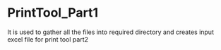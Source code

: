 # PrintTool_Part1
It is used to gather all the files into required directory and creates input excel file for print tool part2
